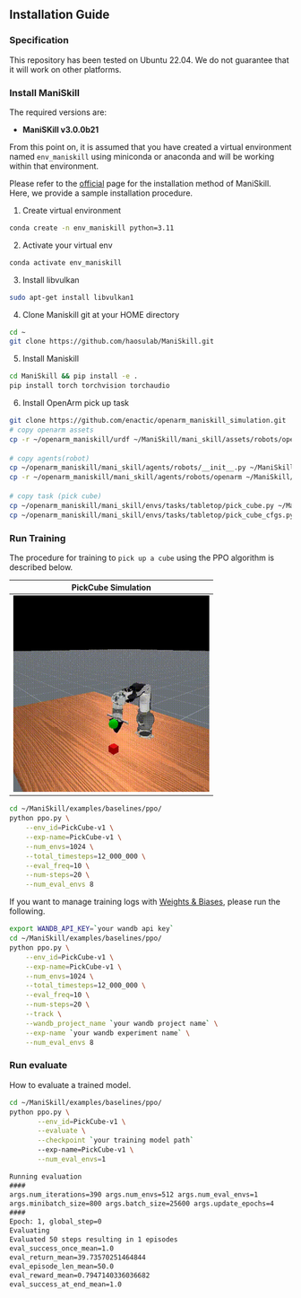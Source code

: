 ## Installation Guide

### Specification
This repository has been tested on Ubuntu 22.04.
We do not guarantee that it will work on other platforms.

### Install ManiSkill
The required versions are:

* **ManiSKill v3.0.0b21**

From this point on, it is assumed that you have created a virtual environment named `env_maniskill` using miniconda or anaconda and will be working within that environment.

Please refer to the [official](https://maniskill.readthedocs.io/en/latest/user_guide/getting_started/installation.html) page for the installation method of ManiSkill.  
Here, we provide a sample installation procedure.

1. Create virtual environment  
```bash
conda create -n env_maniskill python=3.11
```
2. Activate your virtual env
```bash
conda activate env_maniskill
```
3. Install libvulkan
```bash
sudo apt-get install libvulkan1
```
4. Clone Maniskill git at your HOME directory
```bash
cd ~
git clone https://github.com/haosulab/ManiSkill.git
```

5. Install Maniskill
```bash
cd ManiSkill && pip install -e .
pip install torch torchvision torchaudio
```

6. Install OpenArm pick up task
```bash
git clone https://github.com/enactic/openarm_maniskill_simulation.git
# copy openarm assets
cp -r ~/openarm_maniskill/urdf ~/ManiSkill/mani_skill/assets/robots/openarm

# copy agents(robot)
cp ~/openarm_maniskill/mani_skill/agents/robots/__init__.py ~/ManiSkill/mani_skill/agents/robots
cp -r ~/openarm_maniskill/mani_skill/agents/robots/openarm ~/ManiSkill/mani_skill/agents/robots

# copy task (pick cube)
cp ~/openarm_maniskill/mani_skill/envs/tasks/tabletop/pick_cube.py ~/ManiSkill/mani_skill/envs/tasks/tabletop
cp ~/openarm_maniskill/mani_skill/envs/tasks/tabletop/pick_cube_cfgs.py ~/ManiSkill/mani_skill/envs/tasks/tabletop
``` 

### Run Training
The procedure for training to `pick up a cube` using the PPO algorithm is described below.

| PickCube Simulation|
| :--:|
|<img src="mani_skill/envs/tasks/tabletop/movie/pickup_cube.gif" width=350px> |


```bash
cd ~/ManiSkill/examples/baselines/ppo/
python ppo.py \
	--env_id=PickCube-v1 \
	--exp-name=PickCube-v1 \
	--num_envs=1024 \
	--total_timesteps=12_000_000 \
	--eval_freq=10 \
	--num-steps=20 \
	--num_eval_envs 8
```
If you want to manage training logs with [Weights & Biases](https://wandb.ai/site/), please run the following.
```bash
export WANDB_API_KEY=`your wandb api key`
cd ~/ManiSkill/examples/baselines/ppo/
python ppo.py \
	--env_id=PickCube-v1 \
	--exp-name=PickCube-v1 \
	--num_envs=1024 \
	--total_timesteps=12_000_000 \
	--eval_freq=10 \
	--num-steps=20 \
    --track \
	--wandb_project_name `your wandb project name` \
	--exp-name `your wandb experiment name` \
	--num_eval_envs 8
```


### Run evaluate
How to evaluate a trained model.
```bash
cd ~/ManiSkill/examples/baselines/ppo/
python ppo.py \
       --env_id=PickCube-v1 \
       --evaluate \
       --checkpoint `your training model path`
       --exp-name=PickCube-v1 \
       --num_eval_envs=1
```
```
Running evaluation
####
args.num_iterations=390 args.num_envs=512 args.num_eval_envs=1
args.minibatch_size=800 args.batch_size=25600 args.update_epochs=4
####
Epoch: 1, global_step=0
Evaluating
Evaluated 50 steps resulting in 1 episodes
eval_success_once_mean=1.0
eval_return_mean=39.73570251464844
eval_episode_len_mean=50.0
eval_reward_mean=0.7947140336036682
eval_success_at_end_mean=1.0
```

